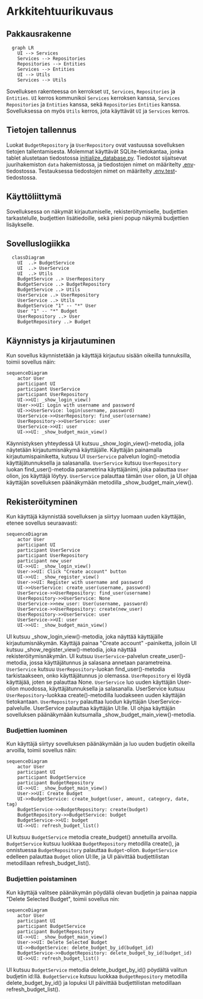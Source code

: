 # Arkkitehtuurikuvaus

## Pakkausrakenne

```mermaid
  graph LR
    UI --> Services
    Services --> Repositories
    Repositories --> Entities
    Services --> Entities
    UI --> Utils
    Services --> Utils
```

Sovelluksen rakenteessa on kerrokset `UI`, `Services`, `Repositories` ja `Entities`. `UI` kerros kommunikoi `Services` kerroksen kanssa, `Services` `Repositories` ja `Entities` kanssa, sekä `Repositories` `Entities` kanssa. Sovelluksessa on myös `Utils` kerros, jota käyttävät `UI` ja `Services` kerros.

## Tietojen tallennus

Luokat `BudgetRepository` ja `UserRepository` ovat vastuussa sovelluksen tietojen tallentamisesta. Molemmat käyttävät SQLite-tietokantaa, jonka tablet alustetaan tiedostossa [initialize_database.py](../src/initialize_database.py). Tiedostot sijaitsevat juurihakemiston `data` hakemistossa, ja tiedostojen nimet on määritelty [.env](../.env)-tiedostossa. Testauksessa tiedostojen nimet on määritelty [.env.test](../.env.test)-tiedostossa.

## Käyttöliittymä

Sovelluksessa on näkymät kirjautumiselle, rekisteröitymiselle, budjettien tarkastelulle, budjettien lisätiedoille, sekä pieni popup näkymä budjettien lisäykselle.

## Sovelluslogiikka

```mermaid
  classDiagram
    UI  ..> BudgetService
    UI  ..> UserService
    UI  ..> Utils
    BudgetService ..> UserRepository
    BudgetService ..> BudgetRepository
    BudgetService ..> Utils
    UserService ..> UserRepository
    UserService ..> Utils
    BudgetService "1" -- "*" User
    User "1" -- "*" Budget
    UserRepository ..> User
    BudgetRepository ..> Budget
```

## Käynnistys ja kirjautuminen

Kun sovellus käynnistetään ja käyttäjä kirjautuu sisään oikeilla tunnuksilla, toimii sovellus näin:

```mermaid
sequenceDiagram
    actor User
    participant UI
    participant UserService
    participant UserRepository
    UI->>UI: _show_login_view()
    User->>UI: Login with username and password
    UI->>UserService: login(username, password)
    UserService->>UserRepository: find_user(username)
    UserRepository->>UserService: user
    UserService->>UI: user
    UI->>UI: _show_budget_main_view()
```

Käynnistyksen yhteydessä UI kutsuu _show_login_view()-metodia, jolla näytetään kirjautumisnäkymä käyttäjälle. Käyttäjän painamalla kirjautumispainiketta, kutsuu UI `UserService` palvelun login()-metodia käyttäjätunnuksella ja salasanalla. `UserService` kutsuu `UserRepository` luokan find_user()-metodia parametrina käyttäjänimi, joka palauttaa `User` olion, jos käyttäjä löytyy. `UserService` palauttaa tämän `User` olion, ja UI ohjaa käyttäjän sovelluksen päänäkymään metodilla _show_budget_main_view().

## Rekisteröityminen

Kun käyttäjä käynnistää sovelluksen ja siirtyy luomaan uuden käyttäjän, etenee sovellus seuraavasti:

```mermaid
sequenceDiagram
    actor User
    participant UI
    participant UserService
    participant UserRepository
    participant new_user
    UI->>UI: _show_login_view()
    User->>UI: Click "Create account" button
    UI->>UI: _show_register_view()
    User->>UI: Register with username and password
    UI->>UserService: create_user(username, password)
    UserService->>UserRepository: find_user(username)
    UserRepository->>UserService: None
    UserService->>new_user: User(username, password)
    UserService->>UserRepository: create(new_user)
    UserRepository->>UserService: user
    UserService->>UI: user
    UI->>UI: _show_budget_main_view()
```

UI kutsuu _show_login_view()-metodia, joka näyttää käyttäjälle kirjautumisnäkymän. Käyttäjä painaa "Create account" -painiketta, jolloin UI kutsuu _show_register_view()-metodia, joka näyttää rekisteröitymisnäkymän. UI kutsuu `UserService`-palvelun create_user()-metodia, jossa käyttäjätunnus ja salasana annetaan parametreina. `UserService` kutsuu `UserRepository`-luokan find_user()-metodia tarkistaakseen, onko käyttäjätunnus jo olemassa. `UserRepository` ei löydä käyttäjää, joten se palauttaa None. `UserService` luo uuden käyttäjän User-olion muodossa, käyttäjätunnuksella ja salasanalla. UserService kutsuu `UserRepository`-luokkaa create()-metodilla luodakseen uuden käyttäjän tietokantaan. `UserRepository` palauttaa luodun käyttäjän UserService-palvelulle. UserService palauttaa käyttäjän UI:lle. UI ohjaa käyttäjän sovelluksen päänäkymään kutsumalla _show_budget_main_view()-metodia.

### Budjettien luominen

Kun käyttäjä siirtyy sovelluksen päänäkymään ja luo uuden budjetin oikeilla arvoilla, toimii sovellus näin:

```mermaid
sequenceDiagram
    actor User
    participant UI
    participant BudgetService
    participant BudgetRepository
    UI->>UI: _show_budget_main_view()
    User->>UI: Create Budget
    UI->>BudgetService: create_budget(user, amount, category, date, tag)
    BudgetService->>BudgetRepository: create(budget)
    BudgetRepository->>BudgetService: budget
    BudgetService->>UI: budget
    UI->>UI: refresh_budget_list()
```

UI kutsuu `BudgetService` metodia create_budget() annetuilla arvoilla. `BudgetService` kutsuu luokkaa `BudgetRepository` metodilla create(), ja onnistuessa `BudgetRepository` palauttaa `Budget`-olion. `BudgetService` edelleen palauttaa `Budget` olion UI:lle, ja UI päivittää budjettilistan metodillaan refresh_budget_list().

### Budjettien poistaminen

Kun käyttäjä valitsee päänäkymän pöydällä olevan budjetin ja painaa nappia "Delete Selected Budget", toimii sovellus nin:

```mermaid
sequenceDiagram
    actor User
    participant UI
    participant BudgetService
    participant BudgetRepository
    UI->>UI: _show_budget_main_view()
    User->>UI: Delete Selected Budget
    UI->>BudgetService: delete_budget_by_id(budget_id)
    BudgetService->>BudgetRepository: delete_budget_by_id(budget_id)
    UI->>UI: refresh_budget_list()
```

UI kutsuu `BudgetService` metodia delete_budget_by_id() pöydältä valitun budjetin id:llä. `BudgetService` kutsuu luokkaa `BudgetRepository` metodilla delete_budget_by_id() ja lopuksi UI päivittää budjettilistan metodillaan refresh_budget_list().

